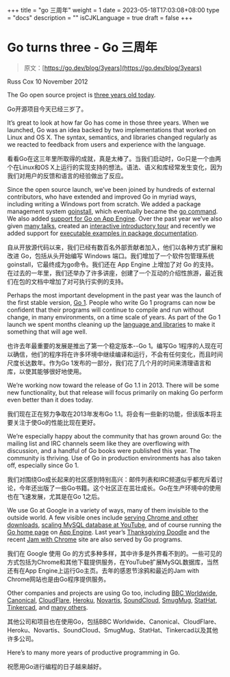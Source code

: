 +++
title = "go 三周年"
weight = 1
date = 2023-05-18T17:03:08+08:00
type = "docs"
description = ""
isCJKLanguage = true
draft = false
+++

# Go turns three - Go 三周年

> 原文：[https://go.dev/blog/3years](https://go.dev/blog/3years)

Russ Cox
10 November 2012

The Go open source project is [three years old today](http://google-opensource.blogspot.com/2009/11/hey-ho-lets-go.html).

Go开源项目今天已经三岁了。

It’s great to look at how far Go has come in those three years. When we launched, Go was an idea backed by two implementations that worked on Linux and OS X. The syntax, semantics, and libraries changed regularly as we reacted to feedback from users and experience with the language.

看看Go在这三年里所取得的成就，真是太棒了。当我们启动时，Go只是一个由两个在Linux和OS X上运行的实现支持的想法。语法、语义和库经常发生变化，因为我们对用户的反馈和语言的经验做出了反应。

Since the open source launch, we’ve been joined by hundreds of external contributors, who have extended and improved Go in myriad ways, including writing a Windows port from scratch. We added a package management system [goinstall](https://groups.google.com/d/msg/golang-nuts/8JFwR3ESjjI/cy7qZzN7Lw4J), which eventually became the [go command](https://go.dev/cmd/go/). We also added [support for Go on App Engine](https://blog.golang.org/2011/07/go-for-app-engine-is-now-generally.html). Over the past year we’ve also given [many talks](https://go.dev/doc/#talks), created an [interactive introductory tour](https://go.dev/tour/) and recently we added support for [executable examples in package documentation](https://go.dev/pkg/strings/#pkg-examples).

自从开放源代码以来，我们已经有数百名外部贡献者加入，他们以各种方式扩展和改进 Go，包括从头开始编写 Windows 端口。我们增加了一个软件包管理系统goinstall，它最终成为go命令。我们还在 App Engine 上增加了对 Go 的支持。在过去的一年里，我们还举办了许多讲座，创建了一个互动的介绍性旅游，最近我们在包的文档中增加了对可执行实例的支持。

Perhaps the most important development in the past year was the launch of the first stable version, [Go 1](https://blog.golang.org/2012/03/go-version-1-is-released.html). People who write Go 1 programs can now be confident that their programs will continue to compile and run without change, in many environments, on a time scale of years. As part of the Go 1 launch we spent months cleaning up the [language and libraries](https://go.dev/doc/go1.html) to make it something that will age well.

也许去年最重要的发展是推出了第一个稳定版本--Go 1。编写Go 1程序的人现在可以确信，他们的程序将在许多环境中继续编译和运行，不会有任何变化，而且时间尺度长达数年。作为Go 1发布的一部分，我们花了几个月的时间来清理语言和库，以使其能够很好地使用。

We’re working now toward the release of Go 1.1 in 2013. There will be some new functionality, but that release will focus primarily on making Go perform even better than it does today.

我们现在正在努力争取在2013年发布Go 1.1。将会有一些新的功能，但该版本将主要关注于使Go的性能比现在更好。

We’re especially happy about the community that has grown around Go: the mailing list and IRC channels seem like they are overflowing with discussion, and a handful of Go books were published this year. The community is thriving. Use of Go in production environments has also taken off, especially since Go 1.

我们对围绕Go成长起来的社区感到特别高兴：邮件列表和IRC频道似乎都充斥着讨论，今年还出版了一些Go书籍。这个社区正在茁壮成长。Go在生产环境中的使用也在飞速发展，尤其是在Go 1之后。

We use Go at Google in a variety of ways, many of them invisible to the outside world. A few visible ones include [serving Chrome and other downloads](https://groups.google.com/d/msg/golang-nuts/BNUNbKSypE0/E4qSfpx9qI8J), [scaling MySQL database at YouTube](http://code.google.com/p/vitess/), and of course running the [Go home page](https://go.dev/) on [App Engine](https://developers.google.com/appengine/docs/go/overview). Last year’s [Thanksgiving Doodle](https://blog.golang.org/2011/12/from-zero-to-go-launching-on-google.html) and the recent [Jam with Chrome](http://www.jamwithchrome.com/technology) site are also served by Go programs.

我们在 Google 使用 Go 的方式多种多样，其中许多是外界看不到的。一些可见的方式包括为Chrome和其他下载提供服务，在YouTube扩展MySQL数据库，当然还有在App Engine上运行Go主页。去年的感恩节涂鸦和最近的Jam with Chrome网站也是由Go程序提供服务。

Other companies and projects are using Go too, including [BBC Worldwide](http://www.quora.com/Go-programming-language/Is-Google-Go-ready-for-production-use/answer/Kunal-Anand), [Canonical](http://dave.cheney.net/wp-content/uploads/2012/08/august-go-meetup.pdf), [CloudFlare](http://blog.cloudflare.com/go-at-cloudflare), [Heroku](https://blog.golang.org/2011/04/go-at-heroku.html), [Novartis](https://plus.google.com/114945221884326152379/posts/d1SVaqkRyTL), [SoundCloud](http://backstage.soundcloud.com/2012/07/go-at-soundcloud/), [SmugMug](http://sorcery.smugmug.com/2012/04/06/deriving-json-types-in-go/), [StatHat](https://blog.golang.org/2011/12/building-stathat-with-go.html), [Tinkercad](https://tinkercad.com/about/jobs), and [many others](https://go.dev/wiki/GoUsers).

其他公司和项目也在使用Go，包括BBC Worldwide、Canonical、CloudFlare、Heroku、Novartis、SoundCloud、SmugMug、StatHat、Tinkercad以及其他许多公司。



Here’s to many more years of productive programming in Go.

祝愿用Go进行编程的日子越来越好。
